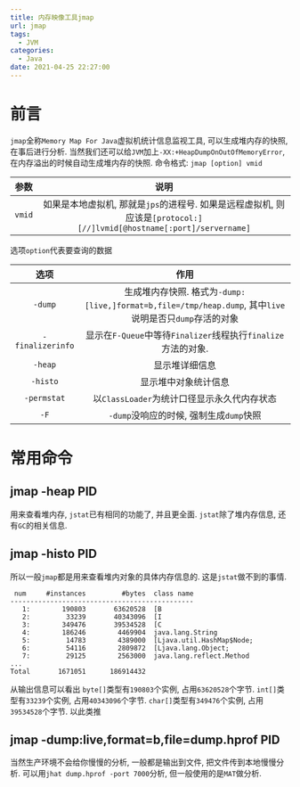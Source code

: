 ```yaml
---
title: 内存映像工具jmap
url: jmap
tags:
  - JVM
categories:
  - Java
date: 2021-04-25 22:27:00
---
```


# 前言
`jmap`全称`Memory Map For Java`虚拟机统计信息监视工具, 可以生成堆内存的快照, 在事后进行分析.
当然我们还可以给`JVM`加上`-XX:+HeapDumpOnOutOfMemoryError`, 在内存溢出的时候自动生成堆内存的快照.
命令格式: `jmap [option] vmid`

<!-- more -->

| 参数 | 说明 |
|:------:|:------:|
| `vmid` | 如果是本地虚拟机, 那就是`jps`的进程号. 如果是远程虚拟机, 则应该是`[protocol:][//]lvmid[@hostname[:port]/servername]` |

选项`option`代表要查询的数据

| 选项 | 作用 |
|:------:|:------:|
| `-dump` | 生成堆内存快照. 格式为`-dump:[live,]format=b,file=/tmp/heap.dump`, 其中`live`说明是否只`dump`存活的对象 |
| `-finalizerinfo` | 显示在`F-Queue`中等待`Finalizer`线程执行`finalize`方法的对象. |
| `-heap` | 显示堆详细信息 |
| `-histo` | 显示堆中对象统计信息 |
| `-permstat` | 以`ClassLoader`为统计口径显示永久代内存状态 |
| `-F` | `-dump`没响应的时候, 强制生成`dump`快照 |

# 常用命令
## jmap -heap PID
用来查看堆内存, `jstat`已有相同的功能了, 并且更全面.
`jstat`除了堆内存信息, 还有`GC`的相关信息.
## jmap -histo PID
所以一般`jmap`都是用来查看堆内对象的具体内存信息的. 这是`jstat`做不到的事情.
```text
 num     #instances         #bytes  class name
----------------------------------------------
   1:        190803       63620528  [B
   2:         33239       40343096  [I
   3:        349476       39534528  [C
   4:        186246        4469904  java.lang.String
   5:         14783        4389000  [Ljava.util.HashMap$Node;
   6:         54116        2809872  [Ljava.lang.Object;
   7:         29125        2563000  java.lang.reflect.Method
...
Total       1671051      186914432
```
从输出信息可以看出
`byte[]`类型有`190803`个实例, 占用`63620528`个字节.
`int[]`类型有`33239`个实例, 占用`40343096`个字节.
`char[]`类型有`349476`个实例, 占用`39534528`个字节.
以此类推

## jmap -dump:live,format=b,file=dump.hprof PID
当然生产环境不会给你慢慢的分析, 一般都是输出到文件, 把文件传到本地慢慢分析.
可以用`jhat dump.hprof -port 7000`分析, 但一般使用的是`MAT`做分析.
